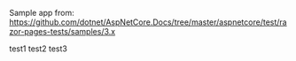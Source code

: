 Sample app from: https://github.com/dotnet/AspNetCore.Docs/tree/master/aspnetcore/test/razor-pages-tests/samples/3.x

test1 test2 test3

